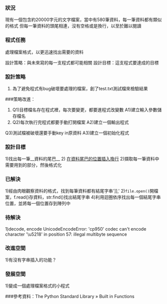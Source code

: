### 狀況
現有一個包含約20000字元的文字檔案，當中有580筆資料，每一筆資料都有類似的格式
但每一筆資料的頭尾相連，沒有空格或是換行，以至於難以閱讀

### 程式任務
處理檔案格式，以更迅速找出需要的資料

設計策略：與未來寫的每一支程式都可能相關
設計目標：這支程式要達成的目標

### 設計策略
1. 為了避免程式有bug破壞要處理的檔案，創了test.txt測試檔來檢驗結果

###策略改進：
1. Q1)目標檔名存在程式裡，每次要變更，都要進程式改變數
  A1)建立輸入參數儲存檔名
2. Q2)每次執行完程式都要手動打開檔案
A2)建立一個輸出程式

Q3)測試檔被破壞還要手動key in原資料
A3)建立一個初始化程式

### 設計目標
1)找出每一筆__資料的尾巴__
2) [在資料尾巴的位置插入換行](https://stackoverflow.com/a/35204678)
2)擷取每一筆資料中需要用到的部分，然後格式化

### 已解決
1)經由肉眼觀察資料的格式，找到每筆資料都有結尾字串']],'
2)```file.open()```開檔案，f.read()存資料，str.find()找出結尾字串
4)利用迴圈依序找出每一個結尾字串位置，並將每一個位置存到陣列中

### 待解決
1)decode, encode
UnicodeEncodeError: 'cp950' codec can't encode character '\u5218' in position 57: illegal multibyte sequence

### 改進空間
1)有沒有字串插入的功能？

### 發展空間
1)變成一個處理檔案格式的小程式

###參考資料：The Python Standard Library » Built in Functions
